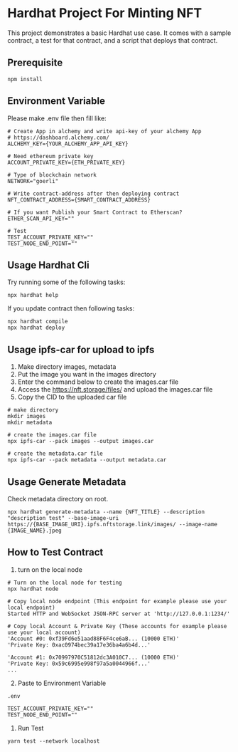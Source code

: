 # Hardhat Project For Minting NFT

This project demonstrates a basic Hardhat use case. It comes with a sample contract, a test for that contract, and a script that deploys that contract.

## Prerequisite

```
npm install
```

## Environment Variable

Please make .env file then fill like:

```text
# Create App in alchemy and write api-key of your alchemy App
# https://dashboard.alchemy.com/
ALCHEMY_KEY={YOUR_ALCHEMY_APP_API_KEY}

# Need ethereum private key
ACCOUNT_PRIVATE_KEY={ETH_PRIVATE_KEY}

# Type of blockchain network
NETWORK="goerli"

# Write contract-address after then deploying contract
NFT_CONTRACT_ADDRESS={SMART_CONTRACT_ADDRESS}

# If you want Publish your Smart Contract to Etherscan?
ETHER_SCAN_API_KEY=""

# Test
TEST_ACCOUNT_PRIVATE_KEY=""
TEST_NODE_END_POINT=""
```

## Usage Hardhat Cli

Try running some of the following tasks:

```shell
npx hardhat help
```

If you update contract then following tasks:

```shell
npx hardhat compile
npx hardhat deploy
```

## Usage ipfs-car for upload to ipfs

1. Make directory images, metadata
2. Put the image you want in the images directory
3. Enter the command below to create the images.car file
4. Access the https://nft.storage/files/ and upload the images.car file
5. Copy the CID to the uploaded car file

```shell
# make directory
mkdir images
mkdir metadata

# create the images.car file
npx ipfs-car --pack images --output images.car

# create the metadata.car file
npx ipfs-car --pack metadata --output metadata.car
```

## Usage Generate Metadata

Check metadata directory on root.

```shell
npx hardhat generate-metadata --name {NFT_TITLE} --description "description test" --base-image-uri https://{BASE_IMAGE_URI}.ipfs.nftstorage.link/images/ --image-name {IMAGE_NAME}.jpeg
```

## How to Test Contract

1. turn on the local node

```shell
# Turn on the local node for testing
npx hardhat node

# Copy local node endpoint (This endpoint for example please use your local endpoint)
Started HTTP and WebSocket JSON-RPC server at 'http://127.0.0.1:1234/'

# Copy local Account & Private Key (These accounts for example please use your local account)
'Account #0: 0xf39Fd6e51aad88F6F4ce6aB... (10000 ETH)'
'Private Key: 0xac0974bec39a17e36ba4a6b4d...'

'Account #1: 0x70997970C51812dc3A010C7... (10000 ETH)'
'Private Key: 0x59c6995e998f97a5a0044966f...'
...

```

2. Paste to Environment Variable

```text
.env

TEST_ACCOUNT_PRIVATE_KEY=""
TEST_NODE_END_POINT=""
```

1. Run Test

```shell
yarn test --network localhost
```
